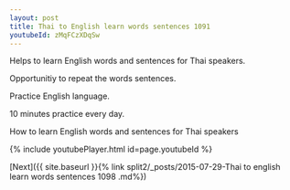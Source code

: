 ```yaml
---
layout: post
title: Thai to English learn words sentences 1091 
youtubeId: zMqFCzXDqSw
---
```

 
 
Helps to learn English words and sentences for Thai speakers.

Opportunitiy to repeat the words sentences. 

Practice English language. 
 
10 minutes practice every day. 
 
How to learn English words and sentences for Thai speakers 
 
{% include youtubePlayer.html id=page.youtubeId %}
 
 
[Next]({{ site.baseurl }}{% link  split2/_posts/2015-07-29-Thai to english learn words sentences 1098 .md%})
 
